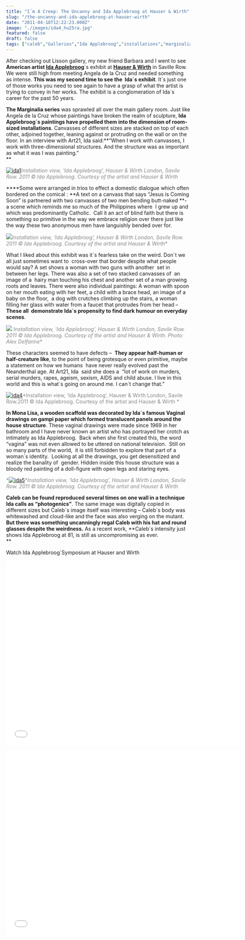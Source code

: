```yaml
---
title: "I´m A Creep: The Uncanny and Ida Applebroog at Hauser & Wirth"
slug: "/the-uncanny-and-ida-applebroog-at-hauser-wirth"
date: "2011-04-18T12:22:23.000Z"
image: "./images/ida4_hu25ra.jpg"
featured: false
draft: false
tags: ["caleb","Galleries","Ida Applebroog","installations","marginalia","painting","Paintings","vaginal drawings"]
---
```



After checking out Lisson gallery, my new friend Barbara and I went to see **American artist [Ida Applebroog](http://idaapplebroog.com/ "Ida Applebroog")**´s exhibit at [**Hauser & Wirth**](http://www.hauserwirth.com/ "Hauser and wirth") in Saville Row.  We were still high from meeting Angela de la Cruz and needed something as intense. **This was my second time to see the  Ida´s exhibit**. It´s just one of those works you need to see again to have a grasp of what the artist is trying to convey in her works. The exhibit is a conglomeration of Ida´s career for the past 50 years.

**The Marginalia series** was sprawled all over the main gallery room. Just like Angela de la Cruz whose paintings have broken the realm of sculpture, **Ida Applebroog´s paintings have propelled them into the dimension of room-sized installations**. Canvasses of different sizes are stacked on top of each other, adjoined together, leaning against or protruding on the wall or on the floor. In an interview with Art21, Ida said:**“When I work with canvasses, I work with three-dimensional structures. And the structure was as important as what it was I was painting.”  
**

[![](./images/ida1_r1juaf.jpg "ida1")](./images/ida1_r1juaf.jpg)<span style="color: #888888;">*Installation view, ‘Ida Applebroog’, Hauser & Wirth London, Savile Row. 2011 © Ida Applebroog. Courtesy of the artist and Hauser & Wirth*</span>  

****Some were arranged in trios to effect a domestic dialogue which often bordered on the comical : **A text on a canvass that says “Jesus is Coming Soon” is partnered with two canvasses of two men bending butt-naked **- a scene which reminds me so much of the Philippines where  I grew up and which was predominantly Catholic.  Call it an act of blind faith but there is something so primitive in the way we embrace religion over there just like the way these two anonymous men have languishly bended over for.

![](./images/ida2_hqq079.jpg)<span style="color: #888888;">*Installation view, ‘Ida Applebroog’, Hauser & Wirth London, Savile Row. 2011 © Ida Applebroog. Courtesy of the artist and Hauser & Wirth**</span>  

What I liked about this exhibit was it´s fearless take on the weird. Don´t we all just sometimes want to  cross-over that border despite what people would say? A set shows a woman with two guns with another  set in between her legs. There was also a set of two stacked canvasses of  an image of a  hairy man touching his chest and another set of a man growing roots and leaves. There were also individual paintings: A woman with spoon on her mouth eating with her feet, a child with a brace head, an image of a  baby on the floor,  a dog with crutches climbing up the stairs, a woman filling her glass with water from a faucet that protrudes from her head – **These all  demonstrate Ida´s propensity to find dark humour on everyday scenes**.

![](./images/ida3_pi5ykm.jpg) <span style="color: #888888;">*Installation view, ‘Ida Applebroog’, Hauser & Wirth London, Savile Row. 2011 © Ida Applebroog. Courtesy of the artist and Hauser & Wirth. Photo: Alex Delfanne**</span>  

These characters seemed to have defects –  **They appear half-human or half-creature like**, to the point of being grotesque or even primitive, maybe a statement on how we humans  have never really evolved past the Neanderthal age. At Art21, Ida  said she does a  “lot of work on murders, serial murders, rapes, ageism, sexism, AIDS and child abuse. I live in this world and this is what´s going on around me. I can´t change that.”

[![](./images/ida4_hu25ra.jpg "ida4")](./images/ida4_hu25ra.jpg)<span style="color: #888888;">*Installation view, ‘Ida Applebroog’, Hauser & Wirth London, Savile Row.2011 © Ida Applebroog. Courtesy of the artist and Hauser & Wirth *</span> 

**In Mona Lisa, a wooden scaffold was decorated by Ida´s famous Vaginal drawings on gampi paper which formed translucent panels around the house structure**. These vaginal drawings were made since 1969 in her bathroom and I have never known an artist who has portrayed her crotch as intimately as Ida Applebroog.  Back when she first created this, the word “vagina” was not even allowed to be uttered on national television.  Still on so many parts of the world,  it is still forbidden to explore that part of a woman´s identity.  Looking at all the drawings, you get desensitized and realize the banality of  gender. Hidden inside this house structure was a bloody red painting of a doll-figure with open legs and staring eyes.

<span style="color: #888888;">*[![](./images/ida5_jkmiyq.jpg "ida5")](./images/ida5_jkmiyq.jpg)**Installation view, ‘Ida Applebroog’, Hauser & Wirth London, Savile Row. 2011 © Ida Applebroog. Courtesy of the artist and Hauser & Wirth*</span>  

**Caleb can be found reproduced several times on one wall in a technique Ida calls as “photogenics”**. The same image was digitally copied in different sizes but Caleb´s image itself was interesting – Caleb´s body was whitewashed and cloud-like and the face was also verging on the mutant. **But there was something uncanningly regal Caleb with his hat and round glasses despite the weirdness.** As a recent work, **Caleb´s intensity just shows Ida Applebroog at 81, is still as uncompromising as ever.  
**

Watch Ida Applebroog´Symposium at Hauser and Wirth

<span class="youtube"><iframe allowfullscreen="" class="youtube-player" frameborder="0" height="505" src="//www.youtube.com/embed/HKn5Z84pLPE?wmode=transparent&fs=1&hl=en&modestbranding=1&iv_load_policy=3&showsearch=0&rel=0&theme=dark" title="YouTube video player" type="text/html" width="640"></iframe></span>

<span class="youtube"><iframe allowfullscreen="" class="youtube-player" frameborder="0" height="505" src="//www.youtube.com/embed/y8DA6wkicXQ?wmode=transparent&fs=1&hl=en&modestbranding=1&iv_load_policy=3&showsearch=0&rel=0&theme=dark" title="YouTube video player" type="text/html" width="640"></iframe></span>



